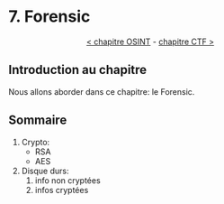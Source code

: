 # 7. Forensic

<p align="center">
  <a href="../../6-osint/README.md">< chapitre OSINT</a> - <a href="../8-ctf/README.md">chapitre CTF ></a>
</p>

## Introduction au chapitre

Nous allons aborder dans ce chapitre: le Forensic.

## Sommaire

1. Crypto:
    - RSA
    - AES
2. Disque durs:
    1. info non cryptées
    2. infos cryptées
